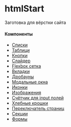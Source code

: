 # htmlStart
Заготовка для вёрстки сайта

<h4>Компоненты</h4>

<ul>
<li><a href="#">Списки</a></li>
<li><a href="#">Таблици</a></li>
<li><a href="#">Кнопки</a></li>
<li><a href="#">Слайдер</a></li>
<li><a href="#">Flexbox сетка</a></li>
<li><a href="#">Вкладки</a></li>
<li><a href="#">Дробауны</a></li>
<li><a href="#">Модальные окна</a></li>
<li><a href="#">Иконки</a></li>
<li><a href="#">Изображения</a></li>
<li><a href="#">Счётчик для input полей</a></li>
<li><a href="#">Хлебные крошки</a></li>
<li><a href="#">Переключатель страниц</a></li>
<li><a href="#">Секции</a></li>
<li><a href="#">Формы</a></li>
</ul>
